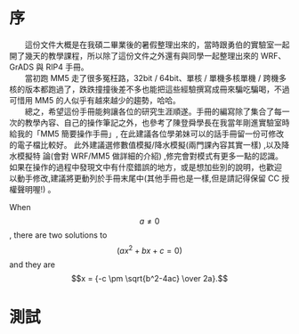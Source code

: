 # 序

　　這份文件大概是在我碩二畢業後的暑假整理出來的，當時跟勇伯的實驗室一起開了幾天的教學課程，所以除了這份文件之外還有與同學一起整理出來的 WRF、GrADS 與 RIP4 手冊。</br>
　　當初跑 MM5 走了很多冤枉路，32bit / 64bit、單核 / 單機多核單機 /  跨機多核的版本都跑過了，跌跌撞撞後差不多也能把這些經驗撰寫成冊來騙吃騙喝，不過可惜用 MM5 的人似乎有越來越少的趨勢，哈哈。</br>
　　總之，希望這份手冊能夠讓各位的研究生涯順遂。手冊的編寫除了集合了每一次的教學內容、自己的操作筆記之外，也參考了陳登舜學長在我當年剛進實驗室時給我的「MM5 簡要操作手冊」,
在此建議各位學弟妹可以的話手冊留一份可修改的電子檔比較好。
此外建議選修數值模擬/降水模擬(兩門課內容其實一樣)
,以及降水模擬特
論(會對 WRF/MM5 做詳細的介紹)
,修完會對模式有更多一點的認識。
如果在操作的過程中發現文中有什麼錯誤的地方，或是想加些別的說明，也歡迎
以動手修改,建議將更動列於手冊末尾中(其他手冊也是一樣,但是請記得保留 CC
授權聲明喔!)
。

When $$a \ne 0$$, there are two solutions to $$(ax^2 + bx + c = 0)$$ and they are
$$x = {-c \pm \sqrt{b^2-4ac} \over 2a}.$$

# 測試
